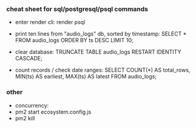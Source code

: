 ### cheat sheet for sql/postgresql/psql commands

- enter render cli: render psql
- print ten lines from "audio_logs" db, sorted by timestamp: SELECT * FROM audio_logs ORDER BY ts DESC LIMIT 10;
- clear database: TRUNCATE TABLE audio_logs
  RESTART IDENTITY
  CASCADE;

- count records / check date ranges: SELECT COUNT(*) AS total_rows,
       MIN(ts)       AS earliest,
       MAX(ts)       AS latest
FROM audio_logs;


### other

- concurrency:
- pm2 start ecosystem.config.js
- pm2 kill